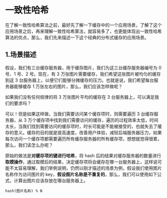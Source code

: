 # 一致性哈希

在了解一致性哈希算法之前，最好先了解一下缓存中的一个应用场景，了解了这个应用场景之后，再来理解一致性哈希算法，就容易多了，也更能体现出一致性哈希算法的优点，那么，我们先来描述一下这个经典的分布式缓存的应用场景。

## 1.场景描述

假设，我们有三台缓存服务器，用于缓存图片，我们为这三台缓存服务器编号为 0 号、1 号、2 号。现在，有 3 万张图片需要缓存，我们希望这些图片被均匀的缓存到这 3 台服务器上，以便它们能够分摊缓存的压力。也就是说，我们希望每台服务器能够缓存 1 万张左右的图片，那么，我们应该怎样做呢？

如果我们没有任何规律的将 3 万张图片平均的缓存在 3 台服务器上，可以满足我们的要求吗？

可以！但是如果这样做，当我们需要访问某个缓存项时，则需要遍历 3 台缓存服务器，从 3 万个缓存项中找到我们需要访问的缓存，遍历的过程效率太低，时间太长，当我们找到需要访问的缓存项时，时长可能是不能被接受的，也就失去了缓存的意义。缓存的目的就是提高速度，改善用户体验，减轻后端服务器压力，如果每次访问一个缓存项都需要遍历所有缓存服务器的所有缓存项，想想就觉得很累，那么，我们该怎么办呢？

原始的做法是**对缓存项的键进行哈希**，将 hash 后的结果对缓存服务器的数量进行**取模操作**，通过取模后的结果，决定缓存项将会缓存在哪一台服务器上，这样说可能不太容易理解，我们举例说明，仍然以刚才描述的场景为例，假设我们使用图片名称作为访问图片的 key，**假设图片名称是不重复的**，那么，我们可以使用如下公式，计算出图片应该存放在哪台服务器上。

```
hash(图片名称) % N
```

